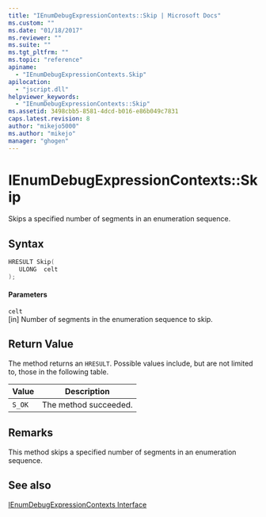 ```yaml
---
title: "IEnumDebugExpressionContexts::Skip | Microsoft Docs"
ms.custom: ""
ms.date: "01/18/2017"
ms.reviewer: ""
ms.suite: ""
ms.tgt_pltfrm: ""
ms.topic: "reference"
apiname: 
  - "IEnumDebugExpressionContexts.Skip"
apilocation: 
  - "jscript.dll"
helpviewer_keywords: 
  - "IEnumDebugExpressionContexts::Skip"
ms.assetid: 3498cbb5-8581-4dcd-b016-e86b049c7831
caps.latest.revision: 8
author: "mikejo5000"
ms.author: "mikejo"
manager: "ghogen"
---
```

# IEnumDebugExpressionContexts::Skip
Skips a specified number of segments in an enumeration sequence.  
  
## Syntax  
  
```cpp
HRESULT Skip(  
   ULONG  celt  
);  
```  
  
#### Parameters  
 `celt`  
 [in] Number of segments in the enumeration sequence to skip.  
  
## Return Value  
 The method returns an `HRESULT`. Possible values include, but are not limited to, those in the following table.  
  
|Value|Description|  
|-----------|-----------------|  
|`S_OK`|The method succeeded.|  
  
## Remarks  
 This method skips a specified number of segments in an enumeration sequence.  
  
## See also  
 [IEnumDebugExpressionContexts Interface](../../winscript/reference/ienumdebugexpressioncontexts-interface.md)
